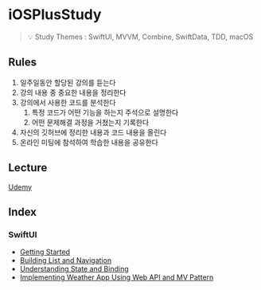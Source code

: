 # iOSPlusStudy
> 💡 Study Themes : SwiftUI, MVVM, Combine, SwiftData, TDD, macOS

## Rules
1. 일주일동안 할당된 강의를 듣는다
2. 강의 내용 중 중요한 내용을 정리한다
3. 강의에서 사용한 코드를 분석한다
    1. 특정 코드가 어떤 기능을 하는지 주석으로 설명한다
    2. 어떤 문제해결 과정을 거쳤는지 기록한다
4. 자신의 깃허브에 정리한 내용과 코드 내용을 올린다
5. 온라인 미팅에 참석하여 학습한 내용을 공유한다

## Lecture
[Udemy](https://www.udemy.com/course/the-ultimate-60-hours-ios-development-bootcamp/learn/lecture/45848019#overview)

## Index
### SwiftUI
- [Getting Started](Notes/Week1/Section9.md)
- [Building List and Navigation](Notes/Week1/Section10.md)
- [Understanding State and Binding](Notes/Week1/Section11.md)
- [Implementing Weather App Using Web API and MV Pattern](Notes/Week1/Section12.md)

